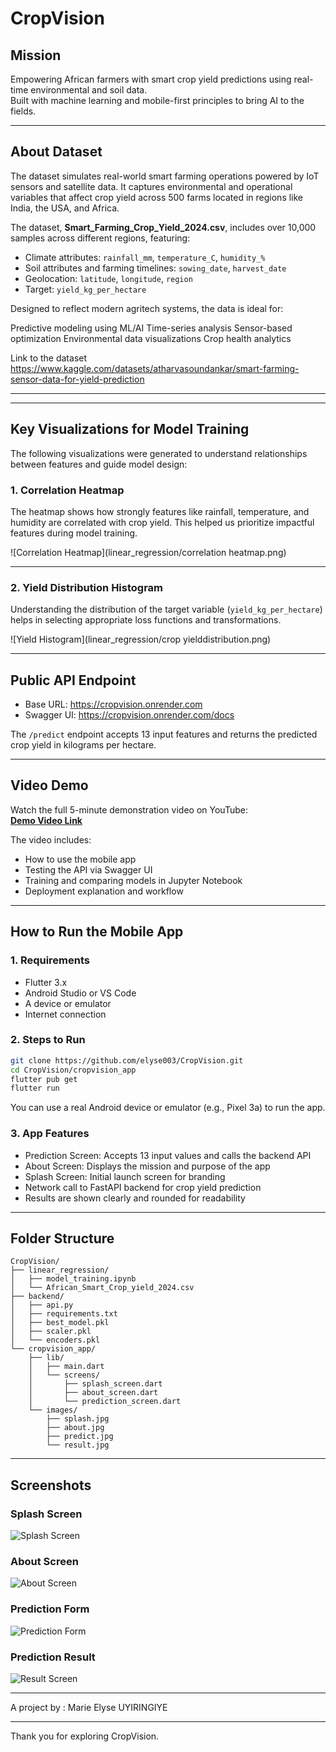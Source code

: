 # CropVision

## Mission

Empowering African farmers with smart crop yield predictions using real-time environmental and soil data.  
Built with machine learning and mobile-first principles to bring AI to the fields.

---
## About Dataset
The dataset simulates real-world smart farming operations powered by IoT sensors and satellite data. It captures environmental and operational variables that affect crop yield across 500 farms located in regions like India, the USA, and Africa.

The dataset, **Smart_Farming_Crop_Yield_2024.csv**, includes over 10,000 samples across different regions, featuring:
- Climate attributes: `rainfall_mm`, `temperature_C`, `humidity_%`
- Soil attributes and farming timelines: `sowing_date`, `harvest_date`
- Geolocation: `latitude`, `longitude`, `region`
- Target: `yield_kg_per_hectare`

Designed to reflect modern agritech systems, the data is ideal for:

Predictive modeling using ML/AI
Time-series analysis
Sensor-based optimization
Environmental data visualizations
Crop health analytics

Link to the dataset https://www.kaggle.com/datasets/atharvasoundankar/smart-farming-sensor-data-for-yield-prediction

---

---

##  Key Visualizations for Model Training

The following visualizations were generated to understand relationships between features and guide model design:

### 1. Correlation Heatmap

The heatmap shows how strongly features like rainfall, temperature, and humidity are correlated with crop yield. This helped us prioritize impactful features during model training.

![Correlation Heatmap](linear_regression/correlation heatmap.png)

---

### 2. Yield Distribution Histogram

Understanding the distribution of the target variable (`yield_kg_per_hectare`) helps in selecting appropriate loss functions and transformations.

![Yield Histogram](linear_regression/crop yielddistribution.png)

---

## Public API Endpoint

- Base URL: https://cropvision.onrender.com 
- Swagger UI: https://cropvision.onrender.com/docs

The `/predict` endpoint accepts 13 input features and returns the predicted crop yield in kilograms per hectare.

---

## Video Demo

Watch the full 5-minute demonstration video on YouTube:  
**[Demo Video Link](https://your-youtube-link-here)**

The video includes:
- How to use the mobile app
- Testing the API via Swagger UI
- Training and comparing models in Jupyter Notebook
- Deployment explanation and workflow

---

## How to Run the Mobile App

### 1. Requirements

- Flutter 3.x
- Android Studio or VS Code
- A device or emulator
- Internet connection

### 2. Steps to Run

```bash
git clone https://github.com/elyse003/CropVision.git
cd CropVision/cropvision_app
flutter pub get
flutter run
````

You can use a real Android device or emulator (e.g., Pixel 3a) to run the app.

### 3. App Features

* Prediction Screen: Accepts 13 input values and calls the backend API
* About Screen: Displays the mission and purpose of the app
* Splash Screen: Initial launch screen for branding
* Network call to FastAPI backend for crop yield prediction
* Results are shown clearly and rounded for readability

---

## Folder Structure

```
CropVision/
├── linear_regression/
│   ├── model_training.ipynb
│   └── African_Smart_Crop_yield_2024.csv
├── backend/
│   ├── api.py
│   ├── requirements.txt
│   ├── best_model.pkl
│   ├── scaler.pkl
│   └── encoders.pkl
└── cropvision_app/
    ├── lib/
    │   ├── main.dart
    │   └── screens/
    │       ├── splash_screen.dart
    │       ├── about_screen.dart
    │       └── prediction_screen.dart
    └── images/
        ├── splash.jpg
        ├── about.jpg
        ├── predict.jpg
        └── result.jpg
```

---

## Screenshots

### Splash Screen

![Splash Screen](cropvision_app/images/splash.jpg)

### About Screen

![About Screen](cropvision_app/images/about.jpg)

### Prediction Form

![Prediction Form](cropvision_app/images/predict.jpg)

### Prediction Result

![Result Screen](cropvision_app/images/result.jpg)

---

A project by : Marie Elyse UYIRINGIYE



---

Thank you for exploring CropVision.

```